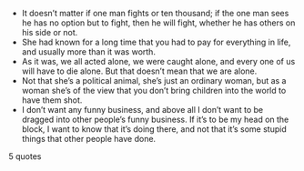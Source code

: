  - It doesn’t matter if one man fights or ten thousand; if the one man sees he has no option but to fight, then he will fight, whether he has others on his side or not.
 - She had known for a long time that you had to pay for everything in life, and usually more than it was worth.
 - As it was, we all acted alone, we were caught alone, and every one of us will have to die alone. But that doesn’t mean that we are alone.
 - Not that she’s a political animal, she’s just an ordinary woman, but as a woman she’s of the view that you don’t bring children into the world to have them shot.
 - I don’t want any funny business, and above all I don’t want to be dragged into other people’s funny business. If it’s to be my head on the block, I want to know that it’s doing there, and not that it’s some stupid things that other people have done.

5 quotes